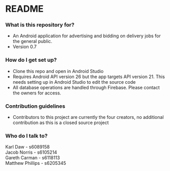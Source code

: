 # README #



### What is this repository for? ###

* An Android application for advertising and bidding on delivery jobs for the general public.
* Version 0.7

### How do I get set up? ###

* Clone this repo and open in Android Studio
* Requires Android API version 26 but the app targets API version 21. This needs setting up in Android Studio to edit the source code
* All database operations are handled through Firebase. Please contact the owners for access.

### Contribution guidelines ###

* Contributors to this project are currently the four creators, no additional contribution as this is a closed source project

### Who do I talk to? ###

Karl Daw - s6089158  
Jacob Norris - s6105214  
Gareth Carman - s6118113  
Matthew Phillips - s6205345  
